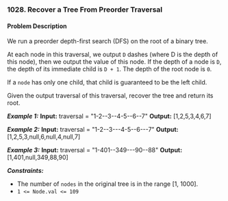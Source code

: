 ### 1028. Recover a Tree From Preorder Traversal

#### Problem Description

We run a preorder depth-first search (DFS) on the root of a binary tree.

At each node in this traversal, we output `D` dashes (where D is the depth of this node), then we output the value of this node.  If the depth of a node is `D`, the depth of its immediate child is `D + 1`.  The depth of the root node is `0`.

If a `node` has only one child, that child is guaranteed to be the left child.

Given the output traversal of this traversal, recover the tree and return its root.

***Example 1:*** 
**Input:**  traversal = "1-2--3--4-5--6--7"
**Output:**  [1,2,5,3,4,6,7]

***Example 2:*** 
**Input:**  traversal = "1-2--3---4-5--6---7"
**Output:**  [1,2,5,3,null,6,null,4,null,7]

***Example 3:*** 
**Input:**  traversal = "1-401--349---90--88"
**Output:**  [1,401,null,349,88,90]
 
***Constraints:*** 
- The number of `nodes` in the original tree is in the range [1, 1000].
- `1 <= Node.val <= 109`

